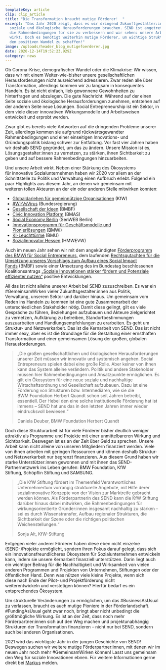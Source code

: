 ```yaml
---
templateKey: article
clip: clip_article
title: "Die Transformation braucht mutige Förderer!  "
excerpt: "Das Jahr 2020 zeigt, dass es wir dringend Zukunftgestalter:innen für
  soziale und ökologische Herausforderungen brauchen. SEND ist angetreten, um
  die Rahmenbedingungen für sie zu verbessern und wir sehen: unsere Arbeit
  wirkt. Doch es benötigt weiterhin mutige Förderer, um wichtige Strukturen für
  den positiven Wandel zu schaffen!"
image: /uploads/header_blog_mutigefoerderer.jpg
date: 2020-12-14T19:52:23.929Z
category: news
---
```

Ob Corona-Krise, demografischer Wandel oder die Klimakrise: Wir wissen, dass wir mit einem Weiter-wie-bisher unsere gesellschaftlichen Herausforderungen nicht ausreichend adressieren. Zwar reden alle über Transformation, allerdings kommen wir zu langsam in konsequentes Handeln. Es ist nicht einfach, lieb gewonnene Gewohnheiten zu hinterfragen und abzulegen. Die gute Nachricht: Während auf der einen Seite soziale und ökologische Herausforderungen zunehmen, entstehen auf der anderen Seite neue Lösungen. Social Entrepreneurship ist ein Sektor, in dem viele dieser innovativen Wirkungsmodelle und Arbeitsweisen entwickelt und erprobt werden. 

Zwar gibt es bereits viele Antworten auf die dringenden Probleme unserer Zeit, allerdings kommen sie aufgrund rückwärtsgewandter Rahmenbedingungen und einer einseitigen Innovations- und Gründungspolitik bislang schwer zur Entfaltung. Vor fast vier Jahren haben wir deshalb SEND gegründet, um das zu ändern. Unsere Mission ist es, Lösungsgestalter:innen zu vernetzen, zu stärken, ihnen Sichtbarkeit zu geben und auf bessere Rahmenbedingungen hinzuarbeiten.   

Und unsere Arbeit wirkt. Neben einer Stärkung des Ökosystems für innovative Sozialunternehmen haben wir 2020 vor allem an der Schnittstelle zu Politik und Verwaltung einen Aufbruch erlebt. Folgend ein paar Highlights aus diesem Jahr, an denen wir gemeinsam mit weiteren tollen Akteuren an der ein oder anderen Stelle mitwirken konnten:  

* [Globaldarlehen für gemeinnützige Organisationen](https://www.kfw.de/inlandsfoerderung/%85ffentliche-Einrichtungen/Soziale-Organisationen-und-Vereine/F%9Arderprodukte/Globaldarlehen-gemeinn%9Ftzige-Organisationen-(279)/) (KfW) 
* [\#WirVsVirus](https://www.bundesregierung.de/breg-de/aktuelles/finale-wirvsvirus-hackathon-1792462) (Bundesregierung) 
* [Gesellschaft der Ideen](https://www.gesellschaft-der-ideen.de/) (BMBF) 
* [Civic Innovation Platform](https://www.civic-innovation.de/start) (BMAS) 
* [Social Economy Berlin](https://www.berlin.de/sen/web/presse/pressemitteilungen/2020/pressemitteilung.990297.php) (SenWEB Berlin) 
* [Innovationsprogramm für Geschäftsmodelle und Pionierlösungen](https://www.bmwi.de/Redaktion/DE/Artikel/Innovation/igp.html) (BMWi) 
* [KI-Leuchttürme](https://www.bmu.de/themen/europa-internationales-nachhaltigkeit-digitalisierung/digitalisierung-und-umwelt/unsere-foerderinitiative-ki-leuchttuerme/) (BMU) 
* [Sozialinnovator Hessen](https://www.hessen.de/presse/pressemitteilung/foerderung-fuer-soziale-gruenderinnen-und-gruender-0) (HMWEVW) 

Auch im neuen Jahr sehen wir mit dem angekündigten [Förderprogramm des BMWi für Social Entrepreneurs](https://www.bmwi.de/Redaktion/DE/Pressemitteilungen/2020/12/20201202-jarzombek-social-entrepeneurs-erhalten-kuenftig-speziell-auf-ihre-beduerfnisse-zugeschnittene-foerderung.html), dem laufenden [Rechtsgutachten für die Umsetzung unseres Vorschlags zum Aufbau eines Social Impact Fonds](https://www.evergabe-online.de/tenderdetails.html;jsessionid=9C4E8000032C3CAFE0A5E683141ABD8B.node601?0&id=358076) (BMBF) sowie einer Umsetzung des im Bundestag beschlossenen Koalitionsantrags „[Soziale Innovationen stärker fördern und Potenziale effizienter nutzen“](https://dip21.bundestag.de/dip21/btd/19/194/1919493.pdf) positive Entwicklungen.  

All das ist nicht alleine unserer Arbeit bei SEND zuzuschreiben. Es war ein #GemeinsamWirken vieler Zukunftsgestalter:innen aus Politik, Verwaltung, unserem Sektor und darüber hinaus. Um gemeinsam vom Reden ins Handeln zu kommen ist eine gute Zusammenarbeit der unterschiedlichen Stakeholder nötig. Damit diese gelingt, gilt es viele Gespräche zu führen, Beziehungen aufzubauen und Akteure zielgerichtet zu vernetzen, Aufklärung zu betreiben, Standortbestimmungen auszuarbeiten und Handlungsempfehlungen zu erarbeiten. Es geht um Struktur- und Netzwerkarbeit. Das ist die Kernarbeit von SEND. Das ist nicht immer sexy, aber es ist die Grundlage für die Gestaltung einer ernsthaften Transformation und einer gemeinsamen Lösung der großen, globalen Herausforderungen.  

> „Die großen gesellschaftlichen und ökologischen Herausforderungen unserer Zeit müssen wir innovativ und systemisch angehen. Social Entrepreneurs spielen dabei eine große Rolle. Aber keiner von ihnen kann das System alleine verändern. Politik und andere Stakeholder müssen hier Rahmenbedingungen und Ansatzpunkte ermöglichen. Es gilt ein Ökosystem für eine neue soziale und nachhaltige Wirtschaftsordnung und Gesellschaft aufzubauen. Dazu ist eine Förderung von Strukturen bzw. Intermediären, wie sie die BWM Foundation Herbert Quandt schon seit Jahren betreibt, essentiell. Der Hebel den eine solche institutionelle Förderung hat ist immens – SEND hat uns das in den letzten Jahren immer wieder eindrucksvoll bewiesen.“ 
>
> Daniela Deuber, BMW Foundation Herbert Quandt 

Doch diese Strukturarbeit ist für viele Förderer bisher deutlich weniger attraktiv als Programme und Projekte mit einer unmittelbareren Wirkung und Sichtbarkeit. Deswegen ist es an der Zeit über Geld zu sprechen. Unsere Arbeit kann nicht alleine von unseren Mitgliedern finanziert werden. Viele von ihnen arbeiten mit geringen Ressourcen und können deshalb Struktur- und Netzwerkarbeit nur begrenzt finanzieren. Aus diesem Grund haben wir starke Unterstützer:innen gewonnen und mit ihnen das SEND-Partnernetzwerk ins Leben gerufen: BMW Foundation, KfW Stiftung, Schöpflin Stiftung und SAMSUNG. 

> „Die KfW Stiftung fördert im Themenfeld Verantwortliches Unternehmertum vorrangig strukturelle Angebote, mit Hilfe derer sozialinnovative Konzepte von der Vision zur Marktreife gebracht werden können. Als Förderpartnerin des SEND kann die KfW Stiftung darüber hinaus dabei mitwirken, die Rahmenbedingungen für wirkungsorientierte Gründer:innen insgesamt nachhaltig zu stärken – sei es durch Wissenstransfer, Aufbau regionaler Strukturen, die Sichtbarkeit der Szene oder die richtigen politischen Weichenstellungen.“ 
>
> Sonja Alt, KfW-Stiftung 

Entgegen vieler anderer Förderer haben diese eben nicht einzelne (SEND-)Projekte ermöglicht, sondern ihren Fokus darauf gelegt, dass sich ein innovationsfreundlicheres Ökosystem für Sozialunternehmen entwickeln kann, indem sie unsere Kernarbeit finanziell unterstützen. Darin liegt auch ein wichtiger Beitrag für die Nachhaltigkeit und Wirksamkeit von vielen anderen Programmen und Projekten von Unternehmen, Stiftungen oder der öffentlichen Hand. Denn was nützen viele kleine Projekte, wenn sich diese nach Ende der Pilot- und Projektförderung nicht weiterentwickeln und verstetigen können? Hierfür bedarf es ein entsprechendes Ökosystem.   

Um strukturelle Veränderungen zu ermöglichen, um das #BusinessAsUsual zu verlassen, braucht es auch mutige Pioniere in der Förderlandschaft. #FundingAsUsual geht zwar noch, bringt aber nicht unbedingt die größtmögliche Wirkung. Es ist an der Zeit, dass noch mehr Förderpartner:innen sich auf den Weg machen und projektunabhängig Strukturen der Transformation finanzieren – nicht nur bei SEND, sondern auch bei anderen Organisationen. 

2021 wird das wichtigste Jahr in der jungen Geschichte von SEND! Deswegen suchen wir weitere mutige Förderpartner:innen, mit denen wir im neuen Jahr noch mehr #GemeinsamWirken können! Lasst uns gemeinsam den Weg für soziale Innovationen ebnen. Für weitere Informationen gerne direkt bei [Markus](markus.sauerhammer@send-ev.de) melden.